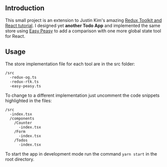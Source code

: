 ## Introduction

This small project is an extension to Justin Kim's amazing [Redux Toolkit and React tutorial](https://www.youtube.com/watch?v=9lCmbth63k0). I designed yet **another Todo App** and implemented the same store using [Easy Peasy](https://easy-peasy.now.sh/) to add a comparison with one more global state tool for React.

## Usage

The store implementation file for each tool are in the src folder:

```
/src
  -redux-og.ts
  -redux-rtk.ts
  -easy-peasy.ts
```

To change to a different implementation just uncomment the code snippets highlighted in the files:

```
/src
  -index.tsx
  /components
    /Counter
      -index.tsx
    /Form
      -index.tsx
    /Todos
      -index.tsx
```

To start the app in development mode run the command `yarn start` in the root directory.
